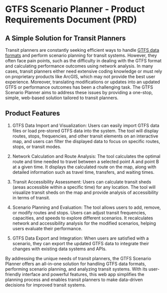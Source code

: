 # GTFS Scenario Planner - Product Requirements Document (PRD)

## A Simple Solution for Transit Planners

Transit planners are constantly seeking efficient ways to handle [GTFS data formats](https://developers.google.com/transit/gtfs) and perform scenario planning for transit systems. However, they often face pain points, such as the difficulty in dealing with the GTFS format and calculating performance outcomes using network analysis. In many cases, transit planners either need extensive coding knowledge or must rely on proprietary products like ArcGIS, which may not provide the best user experience. Moreover, translating modifications or updates into an updated GTFS or performance outcomes has been a challenging task. The GTFS Scenario Planner aims to address these issues by providing a one-stop, simple, web-based solution tailored to transit planners.

## Product Features

1. GTFS Data Import and Visualization: Users can easily import GTFS data files or load pre-stored GTFS data into the system. The tool will display routes, stops, frequencies, and other transit elements on an interactive map, and users can filter the displayed data to focus on specific routes, stops, or transit modes.

2. Network Calculation and Route Analysis: The tool calculates the optimal route and time needed to travel between a selected point A and point B at a given time. It displays the calculated route on the map, along with detailed information such as travel time, transfers, and waiting times.

3. Transit Accessibility Assessment: Users can calculate transit sheds (areas accessible within a specific time) for any location. The tool will visualize transit sheds on the map and provide analysis of accessibility in terms of transit.

4. Scenario Planning and Evaluation: The tool allows users to add, remove, or modify routes and stops. Users can adjust transit frequencies, capacities, and speeds to explore different scenarios. It recalculates network and accessibility analysis for the modified scenarios, helping users evaluate their performance.

5. GTFS Data Export and Integration: When users are satisfied with a scenario, they can export the updated GTFS data to integrate their changes with existing data systems and APIs.

By addressing the unique needs of transit planners, the GTFS Scenario Planner offers an all-in-one solution for handling GTFS data formats, performing scenario planning, and analyzing transit systems. With its user-friendly interface and powerful features, this web app simplifies the planning process and enables transit planners to make data-driven decisions for improved transit systems.